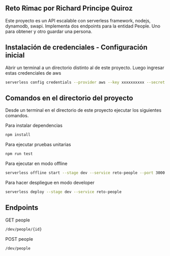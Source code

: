 ## Reto Rimac por Richard Principe Quiroz
Este proyecto es un API escalable con serverless framework, nodejs, dynamodb, swapi. Implementa dos endpoints para la entidad People. Uno para obtener y otro guardar una persona.

## Instalación de credenciales - Configuración inicial
Abrir un terminal a un directorio distinto al de este proyecto. Luego ingresar estas credenciales de aws

```bash
serverless config credentials --provider aws --key xxxxxxxxxx --secret xxxxxxxxxxxxxxxxxxxx --overwrite
```

## Comandos en el directorio del proyecto
Desde un terminal en el directorio de este proyecto ejecutar los siguientes comandos.

Para instalar dependencias
```bash
npm install
```

Para ejecutar pruebas unitarias
```bash
npm run test
```

Para ejecutar en modo offline
```bash
serverless offline start --stage dev --service reto-people --port 3000
```

Para hacer despliegue en modo developer
```bash
serverless deploy --stage dev --service reto-people
```

## Endpoints
GET people
```bash
/dev/people/{id}
```

POST people
```bash
/dev/people
```
